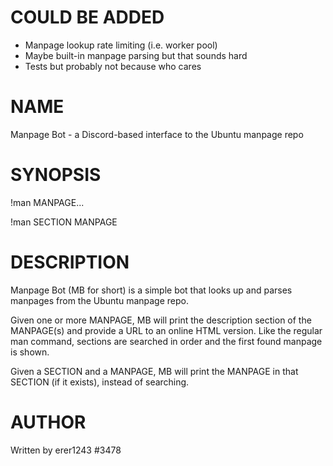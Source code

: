 COULD BE ADDED
===========
* Manpage lookup rate limiting (i.e. worker pool)
* Maybe built-in manpage parsing but that sounds hard
* Tests but probably not because who cares

NAME
====
Manpage Bot - a Discord-based interface to
              the Ubuntu manpage repo

SYNOPSIS
========
!man MANPAGE...

!man SECTION MANPAGE

DESCRIPTION
===========
Manpage Bot (MB for short) is a simple bot
that looks up and parses manpages from the
Ubuntu manpage repo.

Given one or more MANPAGE, MB will print
the description section of the MANPAGE(s)
and provide a URL to an online HTML version.
Like the regular man command, sections are
searched in order and the first found
manpage is shown.

Given a SECTION and a MANPAGE, MB will
print the MANPAGE in that SECTION (if it
exists), instead of searching.

AUTHOR
======
Written by erer1243 \#3478
